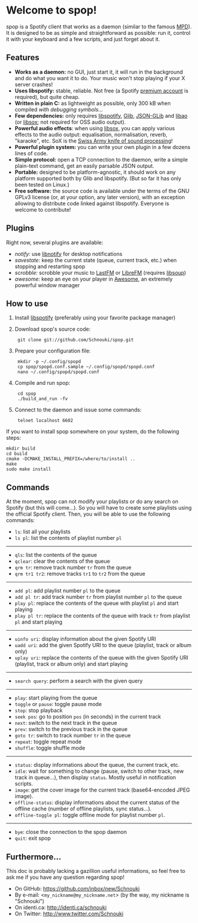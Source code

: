 # Welcome to spop!

spop is a Spotify client that works as a daemon (similar to the famous [MPD][]).
It is designed to be as simple and straightforward as possible: run it, control
it with your keyboard and a few scripts, and just forget about it.

## Features
- **Works as a daemon:** no GUI, just start it, it will run in the background and do
  what you want it to do. Your music won't stop playing if your X server crashes!
- **Uses libspotify:** stable, reliable. Not free (a Spotify [premium account][]
  is required), but quite cheap.
- **Written in plain C:** as lightweight as possible, only 300 kB when compiled
  *with debugging symbols*...
- **Few dependencies:** only requires [libspotify][], [Glib][], [JSON-GLib][]
  and [libao][] (or [libsox][]; not required for OSS audio output).
- **Powerful audio effects**: when using [libsox][], you can apply various
  effects to the audio output: equalisation, normalisation, reverb, "karaoke",
  etc. SoX is the [Swiss Army knife of sound processing][sak]!
- **Powerful plugin system:** you can write your own plugin in a few dozens
  lines of code.
- **Simple protocol:** open a TCP connection to the daemon, write a simple
  plain-text command, get an easily parsable JSON output.
- **Portable:** designed to be platform-agnostic, it should work on any platform
  supported both by Glib and libspotify. (But so far it has only been tested on
  Linux.)
- **Free software:** the source code is available under the terms of the GNU
  GPLv3 license (or, at your option, any later version), with an exception
  allowing to distribute code linked against libspotify. Everyone is welcome to
  contribute!

## Plugins
Right now, several plugins are available:

- *notify:* use [libnotify][] for desktop notifications
- *savestate:* keep the current state (queue, current track, etc.) when stopping
  and restarting spop
- *scrobble:* scrobble your music to [LastFM][] or [LibreFM][] (requires [libsoup][])
- *awesome:* keep an eye on your player in [Awesome][], an extremely powerful
  window manager

## How to use
1. Install [libspotify][] (preferably using your favorite package manager)
2. Download spop's source code:

        git clone git://github.com/Schnouki/spop.git

3. Prepare your configuration file:

        mkdir -p ~/.config/spopd
        cp spop/spopd.conf.sample ~/.config/spopd/spopd.conf
        nano ~/.config/spopd/spopd.conf

3. Compile and run spop:

        cd spop
        ./build_and_run -fv

4. Connect to the daemon and issue some commands:

        telnet localhost 6602

If you want to install spop somewhere on your system, do the following steps:

    mkdir build
    cd build
    cmake -DCMAKE_INSTALL_PREFIX=/where/to/install ..
    make
    sudo make install

## Commands
At the moment, spop can not modify your playlists or do any search on Spotify
(but this will come...). So you will have to create some playlists using the
official Spotify client. Then, you will be able to use the following commands:

- `ls`: list all your playlists
- `ls pl`: list the contents of playlist number `pl`

---

- `qls`: list the contents of the queue
- `qclear`: clear the contents of the queue
- `qrm tr`: remove track number `tr` from the queue
- `qrm tr1 tr2`: remove tracks `tr1` to `tr2` from the queue

---

- `add pl`: add playlist number `pl` to the queue
- `add pl tr`: add track number `tr` from playlist number `pl` to the queue
- `play pl`: replace the contents of the queue with playlist `pl` and start
  playing
- `play pl tr`: replace the contents of the queue with track `tr` from playlist
  `pl` and start playing

---

- `uinfo uri`: display information about the given Spotify URI
- `uadd uri`: add the given Spotify URI to the queue (playlist, track or album
  only)
- `uplay uri`: replace the contents of the queue with the given Spotify URI
  (playlist, track or album only) and start playing

---

- `search query`: perform a search with the given query

---

- `play`: start playing from the queue
- `toggle` or `pause`: toggle pause mode
- `stop`: stop playback
- `seek pos`: go to position `pos` (in seconds) in the current track
- `next`: switch to the next track in the queue
- `prev`: switch to the previous track in the queue
- `goto tr`: switch to track number `tr` in the queue
- `repeat`: toggle repeat mode
- `shuffle`: toggle shuffle mode

---

- `status`: display informations about the queue, the current track, etc.
- `idle`: wait for something to change (pause, switch to other track, new track
  in queue...), then display `status`. Mostly useful in notification scripts.
- `image`: get the cover image for the current track (base64-encoded JPEG image).
- `offline-status`: display informations about the current status of the offline
  cache (number of offline playlists, sync status...).
- `offline-toggle pl`: toggle offline mode for playlist number `pl`.

---

- `bye`: close the connection to the spop daemon
- `quit`: exit spop

## Furthermore...

This doc is probably lacking a gazillion useful informations, so feel free to
ask me if you have any question regarding spop!

- On GitHub: <https://github.com/inbox/new/Schnouki>
- By e-mail: <`my_nickname@my_nickname.net`> (by the way, my nickname
  is "Schnouki")
- On identi.ca: <http://identi.ca/schnouki>
- On Twitter: <http://www.twitter.com/Schnouki>

[Awesome]: http://awesome.naquadah.org/
[Glib]: http://library.gnome.org/devel/glib/
[JSON-GLib]: http://live.gnome.org/JsonGlib
[libspotify]: http://developer.spotify.com/en/libspotify/overview/
[libao]: http://www.xiph.org/ao/
[libsox]: http://sox.sourceforge.net/
[sak]: http://sox.sourceforge.net/Docs/Features
[libnotify]: http://library.gnome.org/devel/libnotify/
[LastFM]: http://www.last.fm/
[LibreFM]: http://libre.fm/
[libsoup]: http://live.gnome.org/LibSoup
[MPD]: http://mpd.wikia.com/
[premium account]: http://www.spotify.com/uk/get-spotify/overview/

